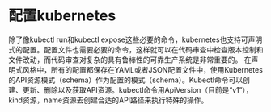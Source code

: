 
# 配置kubernetes


除了像kubectl run和kubectl expose这些必要的命令，kubernetes也支持可声明式的配置。配置文件也需要必要的命令，这样就可以在代码审查中检查版本控制和文件改动，而代码审查对复杂的具有鲁棒性的可靠生产系统是非常重要的。
在声明式风格中，所有的配置都保存在YAML或者JSON配置文件中，使用Kubernetes的API资源模式（schema）作为配置的模式（schema）。Kubectl命令可以创建、更新、删除以及获取API资源。kubectl命令用ApiVersion（目前是“v1”），kind资源，name资源去创建合适的API路径来执行特殊的操作。
